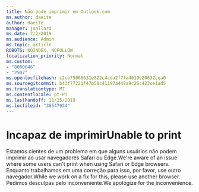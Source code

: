 ```yaml
---
title: Não pode imprimir em Outlook.com
ms.author: daeite
author: daeite
manager: joallard
ms.date: 7/2/2019
ms.audience: Admin
ms.topic: article
ROBOTS: NOINDEX, NOFOLLOW
localization_priority: Normal
ms.custom:
- "8000046"
- "2507"
ms.openlocfilehash: c2ce75066631e822c4cda2f7fa4019e20632cea0
ms.sourcegitcommit: b43f77221f47b50c41197a448a9c26c423ce1ad5
ms.translationtype: MT
ms.contentlocale: pt-PT
ms.lasthandoff: 11/15/2019
ms.locfileid: "36547934"
---
```

# <a name="unable-to-print"></a><span data-ttu-id="f0ad1-102">Incapaz de imprimir</span><span class="sxs-lookup"><span data-stu-id="f0ad1-102">Unable to print</span></span>

<span data-ttu-id="f0ad1-103">Estamos cientes de um problema em que alguns usuários não podem imprimir ao usar navegadores Safari ou Edge.</span><span class="sxs-lookup"><span data-stu-id="f0ad1-103">We're aware of an issue where some users can't print when using Safari or Edge browsers.</span></span> <span data-ttu-id="f0ad1-104">Enquanto trabalhamos em uma correção para isso, por favor, use outro navegador.</span><span class="sxs-lookup"><span data-stu-id="f0ad1-104">While we work on a fix for this, please use another browser.</span></span> <span data-ttu-id="f0ad1-105">Pedimos desculpas pelo inconveniente.</span><span class="sxs-lookup"><span data-stu-id="f0ad1-105">We apologize for the inconvenience.</span></span>